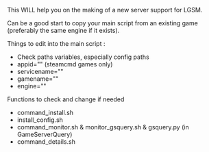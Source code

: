 This WILL help you on the making of a new server support for LGSM.

Can be a good start to copy your main script from an existing game (preferably the same engine if it exists).

Things to edit into the main script : 
* Check paths variables, especially config paths
* appid="" (steamcmd games only)
* servicename=""
* gamename=""
* engine=""


Functions to check and change if needed

* command_install.sh
* install_config.sh
* command_monitor.sh & monitor_gsquery.sh & gsquery.py (in GameServerQuery)
* command_details.sh


